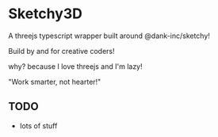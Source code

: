 # Sketchy3D

A threejs typescript wrapper built around @dank-inc/sketchy!

Build by and for creative coders!

why? because I love threejs and I'm lazy!

"Work smarter, not hearter!"

## TODO

- lots of stuff
